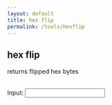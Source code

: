 ```yaml
---
layout: default
title: hex flip
permalink: /tools/hexflip
---
```


<script type="text/javascript" src="/scripts/flipHexBytes.js"></script>

## hex flip

<p>returns flipped hex bytes</p>
<br>
<label for="inputField">Input:</label>
<input type="text" id="inputField" onkeyup="flipHexBytes()" onkeydown="flipHexBytes()" onchange="flipHexBytes()">
<br>
<span id="output"></span>
